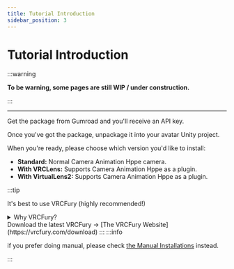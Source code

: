 ```yaml
---
title: Tutorial Introduction
sidebar_position: 3
---
```


# Tutorial Introduction
:::warning

**To be warning, some pages are still WIP / under construction.**

:::
___
Get the package from Gumroad and you'll receive an API key.

Once you've got the package, unpackage it into your avatar Unity project.

When you're ready, please choose which version you'd like to install:

- **Standard:** Normal Camera Animation Hppe camera.
- **With VRCLens:** Supports Camera Animation Hppe as a plugin.
- **With VirtualLens2:** Supports Camera Animation Hppe as a plugin.

:::tip

It's best to use VRCFury (highly recommended!)

<details>
  <summary>Why VRCFury?</summary>

  VRCFury simplifies the installation and customization process for VRChat avatars and assets, ensuring everything works seamlessly. It's highly recommended to choose the package with VRCFury support. VRCFury will automatically handle the asset installation and setup for you.

</details>
Download the latest VRCFury -> [The VRCFury Website](https://vrcfury.com/download)
:::
:::info

if you prefer doing manual, please check [the Manual Installations](category/manual-installation) instead.

:::